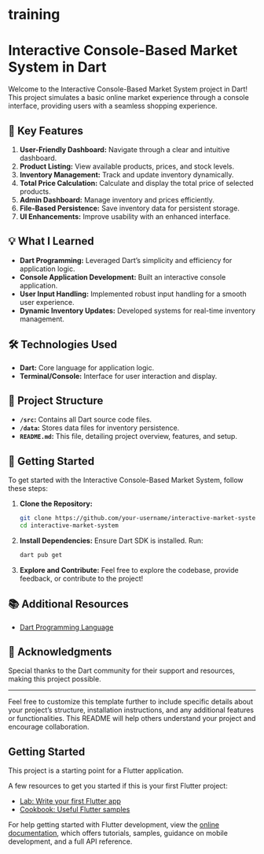 # training



# Interactive Console-Based Market System in Dart

Welcome to the Interactive Console-Based Market System project in Dart! This project simulates a basic online market experience through a console interface, providing users with a seamless shopping experience.

## 🚀 Key Features

1. **User-Friendly Dashboard:** Navigate through a clear and intuitive dashboard.
2. **Product Listing:** View available products, prices, and stock levels.
3. **Inventory Management:** Track and update inventory dynamically.
4. **Total Price Calculation:** Calculate and display the total price of selected products.
5. **Admin Dashboard:** Manage inventory and prices efficiently.
6. **File-Based Persistence:** Save inventory data for persistent storage.
7. **UI Enhancements:** Improve usability with an enhanced interface.

## 💡 What I Learned

- **Dart Programming:** Leveraged Dart’s simplicity and efficiency for application logic.
- **Console Application Development:** Built an interactive console application.
- **User Input Handling:** Implemented robust input handling for a smooth user experience.
- **Dynamic Inventory Updates:** Developed systems for real-time inventory management.

## 🛠️ Technologies Used

- **Dart:** Core language for application logic.
- **Terminal/Console:** Interface for user interaction and display.

## 📂 Project Structure

- **`/src`:** Contains all Dart source code files.
- **`/data`:** Stores data files for inventory persistence.
- **`README.md`:** This file, detailing project overview, features, and setup.

## 📢 Getting Started

To get started with the Interactive Console-Based Market System, follow these steps:

1. **Clone the Repository:**
   ```bash
   git clone https://github.com/your-username/interactive-market-system.git
   cd interactive-market-system
   ```

2. **Install Dependencies:**
   Ensure Dart SDK is installed. Run:
   ```bash
   dart pub get
   ```


3. **Explore and Contribute:**
   Feel free to explore the codebase, provide feedback, or contribute to the project!

## 📚 Additional Resources

- [Dart Programming Language](https://dart.dev/)

## 🙏 Acknowledgments

Special thanks to the Dart community for their support and resources, making this project possible.

---

Feel free to customize this template further to include specific details about your project’s structure, installation instructions, and any additional features or functionalities. This README will help others understand your project and encourage collaboration.

## Getting Started

This project is a starting point for a Flutter application.

A few resources to get you started if this is your first Flutter project:

- [Lab: Write your first Flutter app](https://docs.flutter.dev/get-started/codelab)
- [Cookbook: Useful Flutter samples](https://docs.flutter.dev/cookbook)

For help getting started with Flutter development, view the
[online documentation](https://docs.flutter.dev/), which offers tutorials,
samples, guidance on mobile development, and a full API reference.
